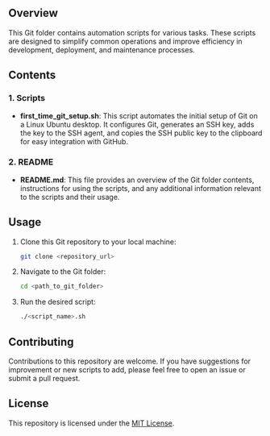 ## Overview

This Git folder contains automation scripts for various tasks. These scripts are designed to simplify common operations and improve efficiency in development, deployment, and maintenance processes.

## Contents

### 1. Scripts

- **first_time_git_setup.sh**: This script automates the initial setup of Git on a Linux Ubuntu desktop. It configures Git, generates an SSH key, adds the key to the SSH agent, and copies the SSH public key to the clipboard for easy integration with GitHub.

### 2. README

- **README.md**: This file provides an overview of the Git folder contents, instructions for using the scripts, and any additional information relevant to the scripts and their usage.

## Usage

1. Clone this Git repository to your local machine:

   ```bash
   git clone <repository_url>
   ```

2. Navigate to the Git folder:

   ```bash
   cd <path_to_git_folder>
   ```

3. Run the desired script:

   ```bash
   ./<script_name>.sh
   ```

## Contributing

Contributions to this repository are welcome. If you have suggestions for improvement or new scripts to add, please feel free to open an issue or submit a pull request.

## License

This repository is licensed under the [MIT License](LICENSE).
```
